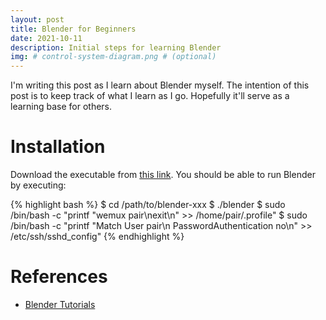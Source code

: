 ```yaml
---
layout: post
title: Blender for Beginners
date: 2021-10-11
description: Initial steps for learning Blender
img: # control-system-diagram.png # (optional)
---
```


I'm writing this post as I learn about Blender myself. The intention of this
post is to keep track of what I learn as I go. Hopefully it'll serve as a
learning base for others.

# Installation <a id="headerlink" name="blender-installation" href="#blender-installation" title="Permalink to this headline"></a>

Download the executable from [this link](https://www.blender.org/download/). You
should be able to run Blender by executing:

{% highlight bash %}
$ cd /path/to/blender-xxx
$ ./blender
$ sudo /bin/bash -c "printf \"wemux pair\nexit\n\" >> /home/pair/.profile"
$ sudo /bin/bash -c "printf \"Match User pair\n    PasswordAuthentication no\n\" >> /etc/ssh/sshd_config"
{% endhighlight %}

# References <a id="headerlink" name="blender-references" href="#blender-references" title="Permalink to this headline"></a>

* [Blender Tutorials](https://www.blender.org/support/tutorials/)
